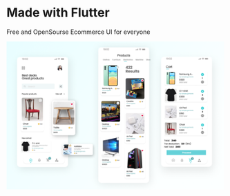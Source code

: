 # Made with Flutter

Free and OpenSourse Ecommerce UI for everyone

![Ecom](./docs/design/ui_design.png)

